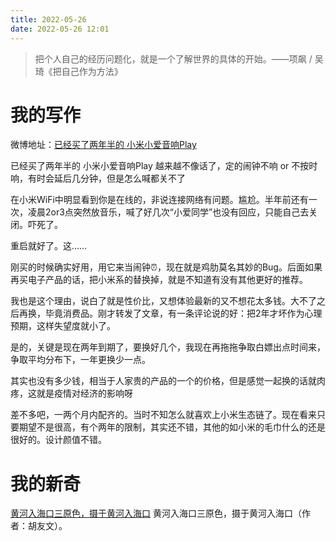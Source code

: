 ```yaml
---
title: 2022-05-26
date: 2022-05-26 12:01
---
```

>  把个人自己的经历问题化，就是一个了解世界的具体的开始。——项飙 / 吴琦《把自己作为方法》

# 我的写作

微博地址：[已经买了两年半的 小米小爱音响Play](https://weibo.com/3276875390/LuM2LAzA5)

已经买了两年半的 小米小爱音响Play 越来越不像话了，定的闹钟不响 or 不按时响，有时会延后几分钟，但是怎么喊都关不了

在小米WiFi中明显看到你是在线的，非说连接网络有问题。尴尬。半年前还有一次，凌晨2or3点突然放音乐，喊了好几次“小爱同学”也没有回应，只能自己去关闭。吓死了。

重启就好了。这……

刚买的时候确实好用，用它来当闹钟⏰，现在就是鸡肋莫名其妙的Bug。后面如果再买电子产品的话，把小米系的替换掉，就是不知道有没有其他更好的推荐。

我也是这个理由，说白了就是性价比，又想体验最新的又不想花太多钱。大不了之后再换，毕竟消费品。刚才转发了文章，有一条评论说的好：把2年才坏作为心理预期，这样失望度就小了。

是的，关键是现在两年到期了，要换好几个，我现在再拖拖争取白嫖出点时间来，争取平均分布下，一年更换少一点。

其实也没有多少钱，相当于人家贵的产品的一个的价格，但是感觉一起换的话就肉疼，这就是疫情对经济的影响呀

差不多吧，一两个月内配齐的。当时不知怎么就喜欢上小米生态链了。现在看来只要期望不是很高，有个两年的限制，其实还不错，其他的如小米的毛巾什么的还是很好的。设计颜值不错。

# 我的新奇

[黄河入海口三原色，摄于黄河入海口](https://weibo.com/1481589195/LuF1Ffnuc?type=comment#_rnd1653540820869)
黄河入海口三原色，摄于黄河入海口（作者：胡友文）。